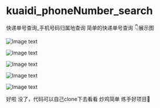 # kuaidi_phoneNumber_search
快递单号查询_手机号码归属地查询
简单的快递单号查询 👇展示图

![Image text](https://raw.githubusercontent.com/CHENSOLO/kuaidi_phoneNumber_search/master/image/WechatIMG13.jpeg)


![Image text](https://raw.githubusercontent.com/CHENSOLO/kuaidi_phoneNumber_search/master/image/WechatIMG14.png)

![Image text](https://raw.githubusercontent.com/CHENSOLO/kuaidi_phoneNumber_search/master/image/WechatIMG15.png)

![Image text](https://raw.githubusercontent.com/CHENSOLO/kuaidi_phoneNumber_search/master/image/WechatIMG16.png)

![Image text](https://raw.githubusercontent.com/CHENSOLO/kuaidi_phoneNumber_search/master/image/WechatIMG17.png)

好啦 没了，代码可以自己clone下去看看 炒鸡简单 练手好项目👏



